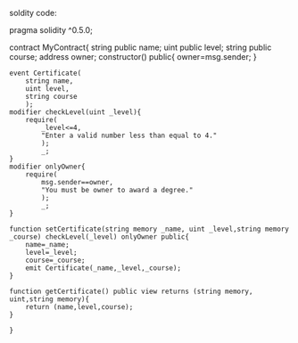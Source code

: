soldity code:

pragma solidity ^0.5.0;

contract MyContract{
    string public name;
    uint public level;
    string public course;
    address owner;
    constructor() public{
        owner=msg.sender;
    }
    
    event Certificate(
        string name,
        uint level,
        string course
        );
    modifier checkLevel(uint _level){
        require(
            _level<=4,
            "Enter a valid number less than equal to 4."
            );
            _;
    }
    modifier onlyOwner{
        require(
            msg.sender==owner,
            "You must be owner to award a degree."
            );
            _;
    }
    
    function setCertificate(string memory _name, uint _level,string memory _course) checkLevel(_level) onlyOwner public{
        name=_name;
        level=_level;
        course=_course;
        emit Certificate(_name,_level,_course);
    }
    
    function getCertificate() public view returns (string memory, uint,string memory){
        return (name,level,course);
    }
  
    }
